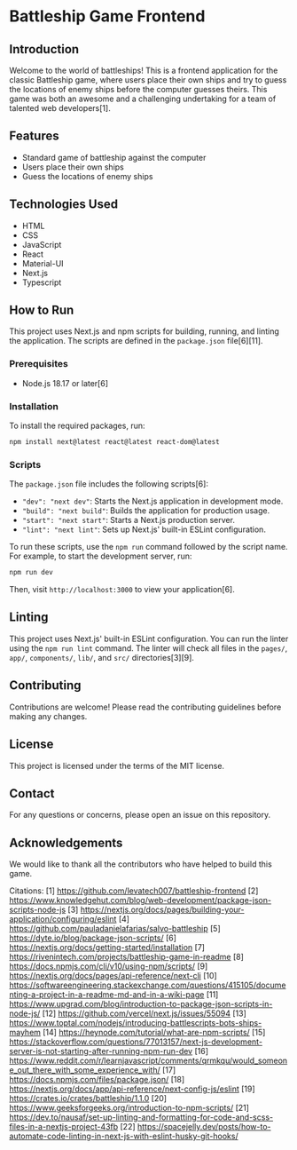 # Battleship Game Frontend

## Introduction

Welcome to the world of battleships! This is a frontend application for the classic Battleship game, where users place their own ships and try to guess the locations of enemy ships before the computer guesses theirs. This game was both an awesome and a challenging undertaking for a team of talented web developers[1].

## Features

- Standard game of battleship against the computer
- Users place their own ships
- Guess the locations of enemy ships

## Technologies Used

- HTML
- CSS
- JavaScript
- React
- Material-UI
- Next.js
- Typescript

## How to Run

This project uses Next.js and npm scripts for building, running, and linting the application. The scripts are defined in the `package.json` file[6][11].

### Prerequisites

- Node.js 18.17 or later[6]

### Installation

To install the required packages, run:

```bash
npm install next@latest react@latest react-dom@latest
```

### Scripts

The `package.json` file includes the following scripts[6]:

- `"dev": "next dev"`: Starts the Next.js application in development mode.
- `"build": "next build"`: Builds the application for production usage.
- `"start": "next start"`: Starts a Next.js production server.
- `"lint": "next lint"`: Sets up Next.js' built-in ESLint configuration.

To run these scripts, use the `npm run` command followed by the script name. For example, to start the development server, run:

```bash
npm run dev
```

Then, visit `http://localhost:3000` to view your application[6].

## Linting

This project uses Next.js' built-in ESLint configuration. You can run the linter using the `npm run lint` command. The linter will check all files in the `pages/`, `app/`, `components/`, `lib/`, and `src/` directories[3][9].

## Contributing

Contributions are welcome! Please read the contributing guidelines before making any changes.

## License

This project is licensed under the terms of the MIT license.

## Contact

For any questions or concerns, please open an issue on this repository.

## Acknowledgements

We would like to thank all the contributors who have helped to build this game.

Citations:
[1] https://github.com/levatech007/battleship-frontend
[2] https://www.knowledgehut.com/blog/web-development/package-json-scripts-node-js
[3] https://nextjs.org/docs/pages/building-your-application/configuring/eslint
[4] https://github.com/pauladanielafarias/salvo-battleship
[5] https://dyte.io/blog/package-json-scripts/
[6] https://nextjs.org/docs/getting-started/installation
[7] https://rivenintech.com/projects/battleship-game-in-readme
[8] https://docs.npmjs.com/cli/v10/using-npm/scripts/
[9] https://nextjs.org/docs/pages/api-reference/next-cli
[10] https://softwareengineering.stackexchange.com/questions/415105/documenting-a-project-in-a-readme-md-and-in-a-wiki-page
[11] https://www.upgrad.com/blog/introduction-to-package-json-scripts-in-node-js/
[12] https://github.com/vercel/next.js/issues/55094
[13] https://www.toptal.com/nodejs/introducing-battlescripts-bots-ships-mayhem
[14] https://heynode.com/tutorial/what-are-npm-scripts/
[15] https://stackoverflow.com/questions/77013157/next-js-development-server-is-not-starting-after-running-npm-run-dev
[16] https://www.reddit.com/r/learnjavascript/comments/qrmkqu/would_someone_out_there_with_some_experience_with/
[17] https://docs.npmjs.com/files/package.json/
[18] https://nextjs.org/docs/app/api-reference/next-config-js/eslint
[19] https://crates.io/crates/battleship/1.1.0
[20] https://www.geeksforgeeks.org/introduction-to-npm-scripts/
[21] https://dev.to/nausaf/set-up-linting-and-formatting-for-code-and-scss-files-in-a-nextjs-project-43fb
[22] https://spacejelly.dev/posts/how-to-automate-code-linting-in-next-js-with-eslint-husky-git-hooks/
